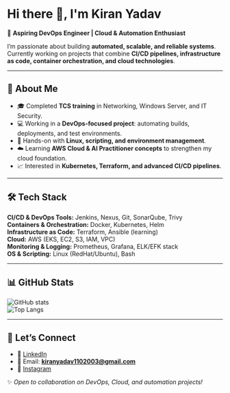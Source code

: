 # Hi there 👋, I'm Kiran Yadav  

🚀 **Aspiring DevOps Engineer | Cloud & Automation Enthusiast**  

I’m passionate about building **automated, scalable, and reliable systems**. Currently working on projects that combine **CI/CD pipelines, infrastructure as code, container orchestration, and cloud technologies**.  

---

## 🌟 About Me  
- 🎓 Completed **TCS training** in Networking, Windows Server, and IT Security.  
- 💻 Working in a **DevOps-focused project**: automating builds, deployments, and test environments.  
- 🔧 Hands-on with **Linux, scripting, and environment management**.  
- ☁️ Learning **AWS Cloud & AI Practitioner concepts** to strengthen my cloud foundation.  
- 📈 Interested in **Kubernetes, Terraform, and advanced CI/CD pipelines**.  

---

## 🛠️ Tech Stack  
**CI/CD & DevOps Tools:** Jenkins, Nexus, Git, SonarQube, Trivy  
**Containers & Orchestration:** Docker, Kubernetes, Helm  
**Infrastructure as Code:** Terraform, Ansible (learning)  
**Cloud:** AWS (EKS, EC2, S3, IAM, VPC)  
**Monitoring & Logging:** Prometheus, Grafana, ELK/EFK stack  
**OS & Scripting:** Linux (RedHat/Ubuntu), Bash  


---

## 📊 GitHub Stats  
![GitHub stats](https://github-readme-stats.vercel.app/api?username=Hydra-Dev110&show_icons=true&theme=tokyonight)  
![Top Langs](https://github-readme-stats.vercel.app/api/top-langs/?username=Hydra-Dev110&layout=compact&theme=tokyonight)  

---

## 🤝 Let’s Connect  
- 💼 [LinkedIn](https://www.linkedin.com/in/kiran-yadav/)  
- 📧 Email: **kiranyadav1102003@gmail.com**  
- 📸 [Instagram](https://www.instagram.com/_m_a_r_a_T_h_a_2003)  

✨ *Open to collaboration on DevOps, Cloud, and automation projects!*  
